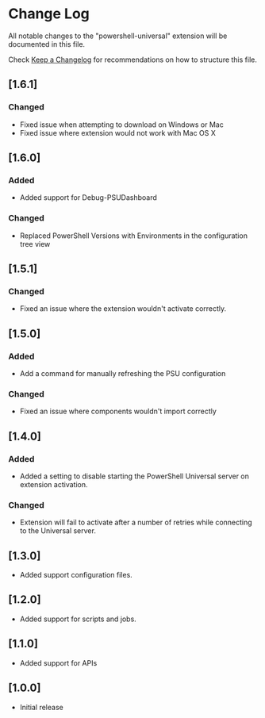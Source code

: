 # Change Log

All notable changes to the "powershell-universal" extension will be documented in this file.

Check [Keep a Changelog](http://keepachangelog.com/) for recommendations on how to structure this file.

## [1.6.1]

### Changed

- Fixed issue when attempting to download on Windows or Mac
- Fixed issue where extension would not work with Mac OS X

## [1.6.0]

### Added

- Added support for Debug-PSUDashboard

### Changed

- Replaced PowerShell Versions with Environments in the configuration tree view

## [1.5.1]

### Changed

- Fixed an issue where the extension wouldn't activate correctly.

## [1.5.0]

### Added

- Add a command for manually refreshing the PSU configuration

### Changed

- Fixed an issue where components wouldn't import correctly

## [1.4.0]

### Added

- Added a setting to disable starting the PowerShell Universal server on extension activation.

### Changed

- Extension will fail to activate after a number of retries while connecting to the Universal server.

## [1.3.0]

- Added support configuration files. 

## [1.2.0]

- Added support for scripts and jobs.

## [1.1.0]

- Added support for APIs

## [1.0.0]

- Initial release